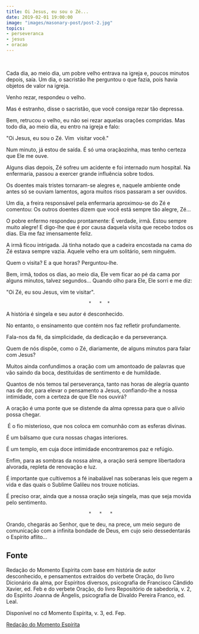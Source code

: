 ```yaml
---
title: Oi Jesus, eu sou o Zé...
date: 2019-02-01 19:00:00
image: "images/masonary-post/post-2.jpg"
topics: 
- perseveranca
- jesus
- oracao
---
```

 

Cada dia, ao meio dia, um pobre velho entrava na igreja e, poucos minutos
depois, saía. Um dia, o sacristão lhe perguntou o que fazia, pois havia objetos
de valor na igreja.

Venho rezar, respondeu o velho.

Mas é estranho, disse o sacristão, que você consiga rezar tão depressa.

Bem, retrucou o velho, eu não sei rezar aquelas orações compridas. Mas todo
dia, ao meio dia, eu entro na igreja e falo:

"Oi Jesus, eu sou o Zé. Vim  visitar você."

Num minuto, já estou de saída. É só uma oraçãozinha, mas tenho certeza que Ele
me ouve.

Alguns dias depois, Zé sofreu um acidente e foi internado num hospital. Na
enfermaria, passou a exercer grande influência sobre todos.

Os doentes mais tristes tornaram-se alegres e, naquele ambiente onde antes só
se ouviam lamentos, agora muitos risos passaram a ser ouvidos.

Um dia, a freira responsável pela enfermaria aproximou-se do Zé e comentou: Os
outros doentes dizem que você está sempre tão alegre, Zé...

O pobre enfermo respondeu prontamente: É verdade, irmã. Estou sempre muito
alegre! E digo-lhe que é por causa daquela visita que recebo todos os dias. Ela
me faz imensamente feliz.

A irmã ficou intrigada. Já tinha notado que a cadeira encostada na cama do Zé
estava sempre vazia. Aquele velho era um solitário, sem ninguém.

Quem o visita? E a que horas? Perguntou-lhe.

Bem, irmã, todos os dias, ao meio dia, Ele vem ficar ao pé da cama por alguns
minutos, talvez segundos... Quando olho para Ele, Ele sorri e me diz:

"Oi Zé, eu sou Jesus, vim te visitar".

                                   *   *  *

A história é singela e seu autor é desconhecido.

No entanto, o ensinamento que contém nos faz refletir profundamente.

Fala-nos da fé, da simplicidade, da dedicação e da perseverança.

Quem de nós dispõe, como o Zé, diariamente, de alguns minutos para falar com
Jesus?

Muitos ainda confundimos a oração com um amontoado de palavras que vão saindo
da boca, destituídas de sentimento e de humildade.

Quantos de nós temos tal perseverança, tanto nas horas de alegria quanto nas de
dor, para elevar o pensamento a Jesus, confiando-lhe a nossa intimidade, com a
certeza de que Ele nos ouvirá?

A oração é uma ponte que se distende da alma opressa para que o alívio possa
chegar.

 É o fio misterioso, que nos coloca em comunhão com as esferas divinas.

É um bálsamo que cura nossas chagas interiores.

É um templo, em cuja doce intimidade encontraremos paz e refúgio.

Enfim, para as sombras da nossa alma, a oração será sempre libertadora
alvorada, repleta de renovação e luz.

É importante que cultivemos a fé inabalável nas soberanas leis que regem a vida
e das quais o Sublime Galileu nos trouxe notícias.

É preciso orar, ainda que a nossa oração seja singela, mas que seja movida pelo
sentimento.

                                   *   *   *

Orando, chegarás ao Senhor, que te deu, na prece, um meio seguro de comunicação
com a infinita bondade de Deus, em cujo seio dessedentarás o Espírito aflito...
 

## Fonte
Redação do Momento Espírita com base em história de autor desconhecido, e
pensamentos extraídos do verbete Oração, do livro Dicionário da alma, por
Espíritos diversos, psicografia de Francisco Cândido Xavier, ed. Feb e do
verbete Oração, do livro Repositório de sabedoria, v. 2, do Espírito Joanna de
Ângelis, psicografia de Divaldo Pereira Franco, ed. Leal.

Disponível no cd Momento Espírita, v. 3, ed. Fep.


[Redação do Momento Espírita](http://momento.com.br/pt/ler_texto.php?id=3177)

